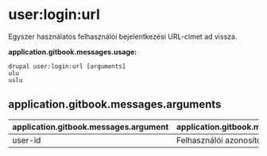 # user:login:url
Egyszer használatos felhasználói bejelentkezési URL-címet ad vissza.

**application.gitbook.messages.usage:**
```
drupal user:login:url [arguments]
ulu
uslu
```

## application.gitbook.messages.arguments
application.gitbook.messages.argument | application.gitbook.messages.details
---------|-------------
user-id | Felhasználói azonosító.

